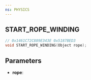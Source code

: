 ```yaml
---
ns: PHYSICS
---
```

## START_ROPE_WINDING

```c
// 0x1461C72C889E343E 0x5187BED3
void START_ROPE_WINDING(Object rope);
```


## Parameters
* **rope**: 

